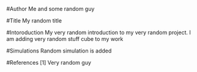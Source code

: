 #Author
Me and some random guy

#Title
My random title

#Intoroduction 
My very random introduction to my very random project. I am adding very random stuff cube to my work

#Simulations
Random simulation is added 


#References
[1] Very random guy